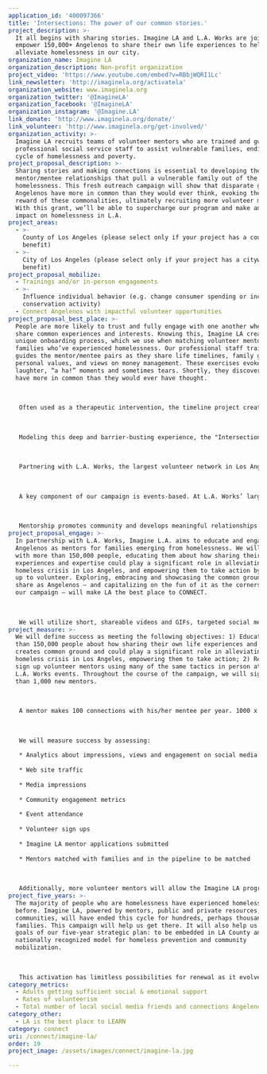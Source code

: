 ```yaml
---
application_id: '400097366'
title: 'Intersections: The power of our common stories.'
project_description: >-
  It all begins with sharing stories. Imagine LA and L.A. Works are joining to
  empower 150,000+ Angelenos to share their own life experiences to help
  alleviate homelessness in our city.
organization_name: Imagine LA
organization_description: Non-profit organization
project_video: 'https://www.youtube.com/embed?v=RBbjWQRI1Lc'
link_newsletter: 'http://imaginela.org/activatela'
organization_website: www.imaginela.org
organization_twitter: '@ImagineLA'
organization_facebook: '@ImagineLA'
organization_instagram: '@Imagine.LA'
link_donate: 'http://www.imaginela.org/donate/'
link_volunteer: 'http://www.imaginela.org/get-involved/'
organization_activity: >-
  Imagine LA recruits teams of volunteer mentors who are trained and guided by
  professional social service staff to assist vulnerable families, ending their
  cycle of homelessness and poverty.
project_proposal_description: >-
  Sharing stories and making connections is essential to developing the trusting
  mentor/mentee relationships that pull a vulnerable family out of the cycle of
  homelessness. This fresh outreach campaign will show that disparate groups of
  Angelenos have more in common than they would ever think, evoking the fun and
  reward of these commonalities, ultimately recruiting more volunteer mentors .
  With this grant, we’ll be able to supercharge our program and make an enormous
  impact on homelessness in L.A.
project_areas:
  - >-
    County of Los Angeles (please select only if your project has a countywide
    benefit)
  - >-
    City of Los Angeles (please select only if your project has a citywide
    benefit)
project_proposal_mobilize:
  - Trainings and/or in-person engagements
  - >-
    Influence individual behavior (e.g. change consumer spending or increase
    conservation activity)
  - Connect Angelenos with impactful volunteer opportunities
project_proposal_best_place: >-
  People are more likely to trust and fully engage with one another when they
  share common experiences and interests. Knowing this, Imagine LA created a
  unique onboarding process, which we use when matching volunteer mentors with
  families who’ve experienced homelessness. Our professional staff trains and
  guides the mentor/mentee pairs as they share life timelines, family genograms,
  personal values, and views on money management. These exercises evoke
  laughter, “a ha!” moments and sometimes tears. Shortly, they discover they
  have more in common than they would ever have thought. 
   
   
   
   Often used as a therapeutic intervention, the timeline project creates an intimate connection between participants as they explore their history, attitudes, circumstances, and decision-making. “It’s been said that a picture is worth a thousand words. If so, then capturing your life on paper with a timeline exercise may be worth millions.“ (Staik, 2013)
   
   
   
   Modeling this deep and barrier-busting experience, the "Intersections" campaign will significantly increase the number of mentors in the Imagine LA program. Potential volunteers need to see the foundation we create for success and be empowered with the realization that they too have what it takes to be a life-changing mentor for families emerging from homelessness — simply the ability to share. What begins with a connection ends with breaking the cycle of homelessness.
   
    
   
   Partnering with L.A. Works, the largest volunteer network in Los Angeles, Imagine LA will create a public awareness and outreach campaign, pairing social media marketing, community outreach, and events to educate and empower 150,000+ Angelenos. Ultimately, this will influence individual behavior, CONNECT 1,000 new mentors with vulnerable families in the Imagine LA program, and increase rates of volunteerism — not only as mentors, but with shorter-term volunteer roles. 
   
   
   
   A key component of our campaign is events-based. At L.A. Works’ large-scale days of service, which draw volunteers from around the county who are primed to make a deeper connection in service, we’ll lead trust-building activities like those we use during our mentor/mentee on-boarding process, educate participants, post on socials and ultimately sign up new volunteers to become mentors. 
   
   
   
   Mentorship promotes community and develops meaningful relationships full of mutual respect, love, and laughter. Showcasing this, and CONNECTing Angelenos to each other through their stories, will bring this campaign to life. Our shareable videos (live and animated), photos, and tactics like a mentor taking over our Instagram feed for a day will help increase the total number of local social media friends and connections Angelenos have. We anticipate the campaign to CONNECT Angelenos way beyond our goal of signing up mentors. It will empower them to volunteer in other ways and LEARN about those with disparate backgrounds and circumstances. It will break the cycle of homelessness for hundreds of families.
project_proposal_engage: >-
  In partnership with L.A. Works, Imagine L.A. aims to educate and engage adult
  Angelenos as mentors for families emerging from homelessness. We will CONNECT
  with more than 150,000 people, educating them about how sharing their own life
  experiences and expertise could play a significant role in alleviating the
  homeless crisis in Los Angeles, and empowering them to take action by signing
  up to volunteer. Exploring, embracing and showcasing the common ground we all
  share as Angelenos — and capitalizing on the fun of it as the cornerstone of
  our campaign — will make LA the best place to CONNECT.
   
   
   
   We will utilize short, shareable videos and GIFs, targeted social media posts and social media advertising, info sessions/workshops, community outreach in target neighborhoods throughout Los Angeles, media outreach, and crowd activation activities. These will feature current mentors or mentor prospects and individuals who have experienced homelessness sharing their common life experiences, illustrating the joy and importance of sharing these experiences through storytelling. We will showcase these stories and create related, in-person activities to educate, recruit and sign up volunteer mentors at special L.A. Works days of service tailored to address homelessness in Los Angeles.
project_measure: >-
  We will define success as meeting the following objectives: 1) Educate more
  than 150,000 people about how sharing their own life experiences and expertise
  creates common ground and could play a significant role in alleviating the
  homeless crisis in Los Angeles, empowering them to take action; 2) Recruit and
  sign up volunteer mentors using many of the same tactics in person at targeted
  L.A. Works events. Throughout the course of the campaign, we will sign up more
  than 1,000 new mentors. 
   
   
   
   A mentor makes 100 connections with his/her mentee per year. 1000 x 100 = 100,000 connections. Necessarily, our campaign’s outreach impressions will actually represent a vastly larger number of connections that also have lasting impact.
   
   
   
   We will measure success by assessing:
   
   * Analytics about impressions, views and engagement on social media platforms
   
   * Web site traffic 
   
   * Media impressions
   
   * Community engagement metrics
   
   * Event attendance
   
   * Volunteer sign ups
   
   * Imagine LA mentor applications submitted
   
   * Mentors matched with families and in the pipeline to be matched
   
   
   
   Additionally, more volunteer mentors will allow the Imagine LA program to meet its potential so an extended result of this campaign, beyond its two years, will be helping hundreds more Los Angeles families flourish, breaking their cycle of homelessness and poverty.
project_five_years: >-
  The majority of people who are homelessness have experienced homelessness
  before. Imagine LA, powered by mentors, public and private resources, and
  communities, will have ended this cycle for hundreds, perhaps thousands of
  families. This campaign will help us get there. It will also help us meet two
  goals of our five-year strategic plan: to be embedded in LA County and a
  nationally recognized model for homeless prevention and community
  mobilization.
   
   
   
   This activation has limitless possibilities for renewal as it evolves to work with more narrowly defined target audiences throughout Los Angeles, i.e. different age groups, specific professions or community groups, geographic areas. In the not-to-distant future, we know we’ll have Imagine LA program graduates (mentees) joining us as mentors themselves.
category_metrics:
  - Adults getting sufficient social & emotional support
  - Rates of volunteerism
  - Total number of local social media friends and connections Angelenos have
category_other:
  - LA is the best place to LEARN
category: connect
uri: /connect/imagine-la/
order: 19
project_image: /assets/images/connect/imagine-la.jpg

---
```

